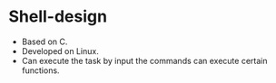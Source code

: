 # Shell-design
- Based on C.
- Developed on Linux.
- Can execute the task by input the commands can execute certain functions.
